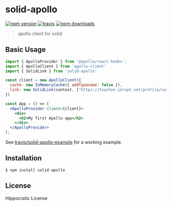# solid-apollo

[![npm version][npmv-image]][npmv-url]
[![travis](https://circleci.com/gh/travis/solid-apollo.svg?style=svg)](https://circleci.com/gh/travis/solid-apollo)
[![npm downloads][npmd-image]][npmd-url]

> apollo client for solid

## Basic Usage

```jsx
import { ApolloProvider } from '@apollo/react-hooks';
import { ApolloClient } from 'apollo-client'
import { SolidLink } from 'solid-apollo'

const client = new ApolloClient({
  cache: new InMemoryCache({ addTypename: false }),
  link: new SolidLink(context, ["https://tvachon.inrupt.net/profile/card#me"])
})

const App = () => (
  <ApolloProvider client={client}>
    <div>
      <h2>My first Apollo app</h2>
    </div>
  </ApolloProvider>
);
```

See [travis/solid-apollo-example](https://github.com/travis/solid-apollo-example/) for a working example.

## Installation

```
$ npm install solid-apollo
```

## License

Hippocratic License

[travis-image]: https://img.shields.io/travis/travis/solid-apollo/master.svg?style=flat-square
[travis-url]: https://travis-ci.org/travis/solid-apollo
[codecov-image]: https://img.shields.io/codecov/c/github/travis/solid-apollo.svg?style=flat-square
[codecov-url]: https://codecov.io/gh/travis/solid-apollo
[npmv-image]: https://img.shields.io/npm/v/solid-apollo.svg?style=flat-square
[npmv-url]: https://www.npmjs.com/package/solid-apollo
[npmd-image]: https://img.shields.io/npm/dm/solid-apollo.svg?style=flat-square
[npmd-url]: https://www.npmjs.com/package/solid-apollo
